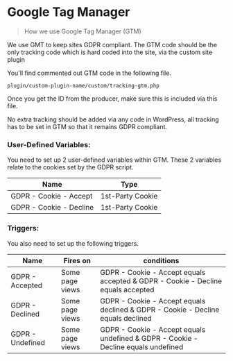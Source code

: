 # Google Tag Manager

> How we use Google Tag Manager (GTM)

We use GMT to keep sites GDPR compliant. The GTM code should be the only tracking code which is hard coded into the site, via the custom site plugin

You'll find commented out GTM code in the following file.

```plugin/custom-plugin-name/custom/tracking-gtm.php```

Once you get the ID from the producer, make sure this is included via this file.

No extra tracking should be added via any code in WordPress, all tracking has to be set in GTM so that it remains GDPR compliant.

### User-Defined Variables:
You need to set up 2 user-defined variables within GTM. These 2 variables relate to the cookies set by the GDPR script.

| Name | Type |
|----------|-------------|
| GDPR - Cookie - Accept | 1st-Party Cookie |
| GDPR - Cookie - Decline | 1st-Party Cookie |


### Triggers:
You also need to set up the following triggers.

| Name | Fires on | conditions |
|----------|-------------|----------|
| GDPR - Accepted | Some page views | GDPR - Cookie - Accept equals accepted & GDPR - Cookie - Decline equals accepted |
| GDPR - Declined | Some page views | GDPR - Cookie - Accept equals declined & GDPR - Cookie - Decline equals declined |
| GDPR - Undefined | Some page views | GDPR - Cookie - Accept equals undefined & GDPR - Cookie - Decline equals undefined |
